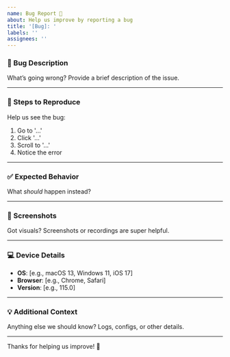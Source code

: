 ```yaml
---
name: Bug Report 🐛
about: Help us improve by reporting a bug
title: '[Bug]: '
labels: ''
assignees: ''
---
```


### 🐞 Bug Description

What’s going wrong? Provide a brief description of the issue.

---

### 🔄 Steps to Reproduce

Help us see the bug:

1. Go to '...'
2. Click '...'
3. Scroll to '...'
4. Notice the error

---

### ✅ Expected Behavior

What _should_ happen instead?

---

### 📸 Screenshots

Got visuals? Screenshots or recordings are super helpful.

---

### 💻 Device Details

- **OS**: [e.g., macOS 13, Windows 11, iOS 17]
- **Browser**: [e.g., Chrome, Safari]
- **Version**: [e.g., 115.0]

---

### 💡 Additional Context

Anything else we should know? Logs, configs, or other details.

---

Thanks for helping us improve! 🚀
